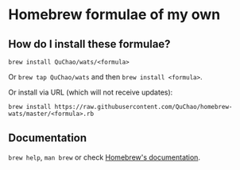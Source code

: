 # Homebrew formulae of my own
## How do I install these formulae?
`brew install QuChao/wats/<formula>`

Or `brew tap QuChao/wats` and then `brew install <formula>`.

Or install via URL (which will not receive updates):

```
brew install https://raw.githubusercontent.com/QuChao/homebrew-wats/master/<formula>.rb
```

## Documentation
`brew help`, `man brew` or check [Homebrew's documentation](https://github.com/Homebrew/brew/tree/master/share/doc/homebrew#readme).

